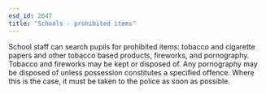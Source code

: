 ```yaml
---
esd_id: 2647
title: "Schools - prohibited items"
---
```


School staff can search pupils for prohibited items: tobacco and cigarette papers and other tobacco based products, fireworks, and pornography.  Tobacco and fireworks may be kept or disposed of.  Any pornography may be disposed of unless possession constitutes a specified offence. Where this is the case, it must be taken to the police as soon as possible.

